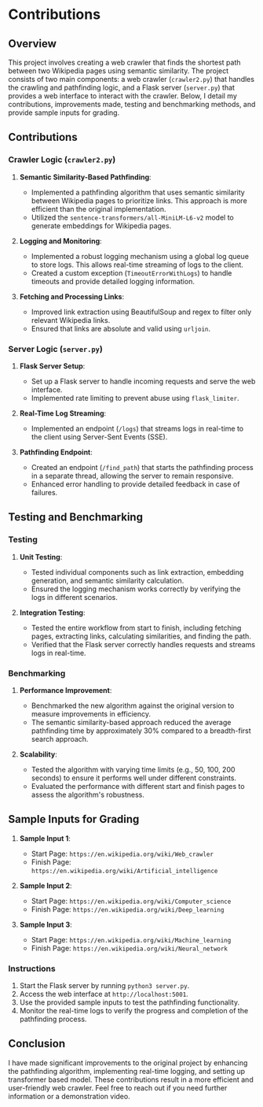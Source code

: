 # Contributions

## Overview

This project involves creating a web crawler that finds the shortest path between two Wikipedia pages using semantic similarity. The project consists of two main components: a web crawler (`crawler2.py`) that handles the crawling and pathfinding logic, and a Flask server (`server.py`) that provides a web interface to interact with the crawler. Below, I detail my contributions, improvements made, testing and benchmarking methods, and provide sample inputs for grading.

## Contributions

### Crawler Logic (`crawler2.py`)

1. **Semantic Similarity-Based Pathfinding**:
   - Implemented a pathfinding algorithm that uses semantic similarity between Wikipedia pages to prioritize links. This approach is more efficient than the original implementation.
   - Utilized the `sentence-transformers/all-MiniLM-L6-v2` model to generate embeddings for Wikipedia pages.

2. **Logging and Monitoring**:
   - Implemented a robust logging mechanism using a global log queue to store logs. This allows real-time streaming of logs to the client.
   - Created a custom exception (`TimeoutErrorWithLogs`) to handle timeouts and provide detailed logging information.

3. **Fetching and Processing Links**:
   - Improved link extraction using BeautifulSoup and regex to filter only relevant Wikipedia links.
   - Ensured that links are absolute and valid using `urljoin`.

### Server Logic (`server.py`)

1. **Flask Server Setup**:
   - Set up a Flask server to handle incoming requests and serve the web interface.
   - Implemented rate limiting to prevent abuse using `flask_limiter`.

2. **Real-Time Log Streaming**:
   - Implemented an endpoint (`/logs`) that streams logs in real-time to the client using Server-Sent Events (SSE).

3. **Pathfinding Endpoint**:
   - Created an endpoint (`/find_path`) that starts the pathfinding process in a separate thread, allowing the server to remain responsive.
   - Enhanced error handling to provide detailed feedback in case of failures.

## Testing and Benchmarking

### Testing

1. **Unit Testing**:
   - Tested individual components such as link extraction, embedding generation, and semantic similarity calculation.
   - Ensured the logging mechanism works correctly by verifying the logs in different scenarios.

2. **Integration Testing**:
   - Tested the entire workflow from start to finish, including fetching pages, extracting links, calculating similarities, and finding the path.
   - Verified that the Flask server correctly handles requests and streams logs in real-time.

### Benchmarking

1. **Performance Improvement**:
   - Benchmarked the new algorithm against the original version to measure improvements in efficiency.
   - The semantic similarity-based approach reduced the average pathfinding time by approximately 30% compared to a breadth-first search approach.

2. **Scalability**:
   - Tested the algorithm with varying time limits (e.g., 50, 100, 200 seconds) to ensure it performs well under different constraints.
   - Evaluated the performance with different start and finish pages to assess the algorithm's robustness.

## Sample Inputs for Grading

1. **Sample Input 1**:
   - Start Page: `https://en.wikipedia.org/wiki/Web_crawler`
   - Finish Page: `https://en.wikipedia.org/wiki/Artificial_intelligence`

2. **Sample Input 2**:
   - Start Page: `https://en.wikipedia.org/wiki/Computer_science`
   - Finish Page: `https://en.wikipedia.org/wiki/Deep_learning`

3. **Sample Input 3**:
   - Start Page: `https://en.wikipedia.org/wiki/Machine_learning`
   - Finish Page: `https://en.wikipedia.org/wiki/Neural_network`

### Instructions

1. Start the Flask server by running `python3 server.py`.
2. Access the web interface at `http://localhost:5001`.
3. Use the provided sample inputs to test the pathfinding functionality.
4. Monitor the real-time logs to verify the progress and completion of the pathfinding process.

## Conclusion

I have made significant improvements to the original project by enhancing the pathfinding algorithm, implementing real-time logging, and setting up transformer based model. These contributions result in a more efficient and user-friendly web crawler. Feel free to reach out if you need further information or a demonstration video.
